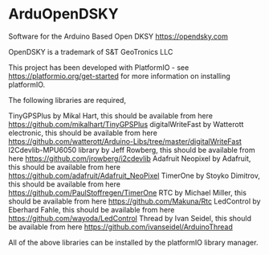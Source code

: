# ArduOpenDSKY
Software for the Arduino Based Open DKSY  https://opendsky.com

OpenDSKY is a trademark of S&T GeoTronics LLC

This project has been developed with PlatformIO  - see https://platformio.org/get-started for more information on installing platformIO.

The following libraries are required,

TinyGPSPlus by Mikal Hart, this should be available from here https://github.com/mikalhart/TinyGPSPlus
digitalWriteFast by Watterott electronic, this should be available from here https://github.com/watterott/Arduino-Libs/tree/master/digitalWriteFast
I2Cdevlib-MPU6050 library by Jeff Rowberg, this should be available from here https://github.com/jrowberg/i2cdevlib
Adafruit Neopixel  by Adafruit, this should be available from here https://github.com/adafruit/Adafruit_NeoPixel
TimerOne by Stoyko Dimitrov, this should be available from here https://github.com/PaulStoffregen/TimerOne
RTC by Michael Miller, this should be available from here https://github.com/Makuna/Rtc
LedControl by Eberhard Fahle, this should be available from here https://github.com/wayoda/LedControl
Thread by Ivan Seidel, this should be available from here https://github.com/ivanseidel/ArduinoThread

All of the above libraries can be installed by the platformIO library manager.
